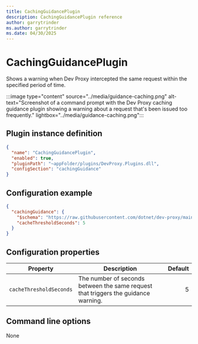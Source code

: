```yaml
---
title: CachingGuidancePlugin
description: CachingGuidancePlugin reference
author: garrytrinder
ms.author: garrytrinder
ms.date: 04/30/2025
---
```


# CachingGuidancePlugin

Shows a warning when Dev Proxy intercepted the same request within the specified period of time.

:::image type="content" source="../media/guidance-caching.png" alt-text="Screenshot of a command prompt with the Dev Proxy caching guidance plugin showing a warning about a request that's been issued too frequently." lightbox="../media/guidance-caching.png":::

## Plugin instance definition

```json
{
  "name": "CachingGuidancePlugin",
  "enabled": true,
  "pluginPath": "~appFolder/plugins/DevProxy.Plugins.dll",
  "configSection": "cachingGuidance"
}
```

## Configuration example

```json
{
  "cachingGuidance": {
    "$schema": "https://raw.githubusercontent.com/dotnet/dev-proxy/main/schemas/v0.29.0/cachingguidanceplugin.schema.json",
    "cacheThresholdSeconds": 5
  }
}
```

## Configuration properties

| Property | Description | Default |
|----------|-------------|--------:|
| `cacheThresholdSeconds` | The number of seconds between the same request that triggers the guidance warning. | 5 |

## Command line options

None
